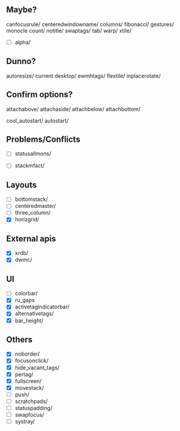 ## Maybe?
canfocusrule/
centeredwindowname/
columns/
fibonacci/
gestures/
monocle count/
notitle/
swaptags/
tab/
warp/
xtile/
  - [ ] alpha/

## Dunno?
autoresize/
current desktop/
ewmhtags/
flextile/
inplacerotate/

## Confirm options?
attachabove/
attachaside/
attachbelow/
attachbottom/

cool_autostart/
autostart/

## Problems/Conflicts
  - [ ] statusallmons/
  - [ ] stackmfact/


## Layouts
  - [ ] bottomstack/
  - [ ] centeredmaster/
  - [ ] three_column/
  - [X] horizgrid/
## External apis
  - [X] xrdb/
  - [X] dwmc/
## UI
  - [ ] colorbar/
  - [X] ru_gaps
  - [X] activetagindicatorbar/
  - [X] alternativetags/
  - [X] bar_height/
## Others
  - [X] noborder/
  - [X] focusonclick/
  - [X] hide_vacant_tags/
  - [X] pertag/
  - [X] fullscreen/
  - [X] movestack/
  - [ ] push/
  - [ ] scratchpads/
  - [ ] statuspadding/
  - [ ] swapfocus/
  - [ ] systray/
